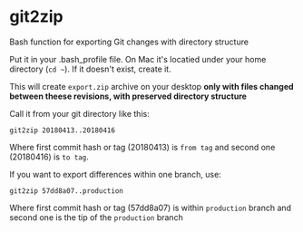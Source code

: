 # git2zip
Bash function for exporting Git changes with directory structure

Put it in your .bash_profile file. On Mac it's locatied under your home directory (`cd ~`). If it doesn't exist, create it.

This will create `export.zip` archive on your desktop **only with files changed between theese revisions, with preserved directory structure**

Call it from your git directory like this:

```
git2zip 20180413..20180416
```

Where first commit hash or tag (20180413) is `from tag` and second one (20180416) is `to tag`.




If you want to export differences within one branch, use:

```
git2zip 57dd8a07..production
```

Where first commit hash or tag (57dd8a07) is within `production` branch and second one is the tip of the `production` branch
